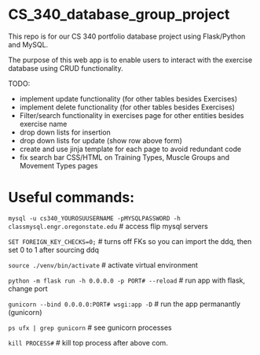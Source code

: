 # CS_340_database_group_project
This repo is for our CS 340 portfolio database project using Flask/Python and MySQL.

The purpose of this web app is to enable users to interact with the exercise database using CRUD functionality.

TODO:
- implement update functionality (for other tables besides Exercises)
- implement delete functionality (for other tables besides Exercises)
- Filter/search functionality in exercises page for other entities besides exercise name
- drop down lists for insertion
- drop down lists for update (show row above form)
- create and use jinja template for each page to avoid redundant code
- fix search bar CSS/HTML on Training Types, Muscle Groups and Movement Types pages


# Useful commands:

`mysql -u cs340_YOUROSUUSERNAME -pMYSQLPASSWORD -h classmysql.engr.oregonstate.edu`
                                                      # access flip mysql servers

`SET FOREIGN_KEY_CHECKS=0;`                            # turns off FKs so you can import the ddq, then set 0 to 1 after sourcing ddq
                                                    
`source ./venv/bin/activate`                          # activate virtual environment

`python -m flask run -h 0.0.0.0 -p PORT# --reload`    # run app with flask, change port

`gunicorn --bind 0.0.0.0:PORT# wsgi:app -D`           # run the app permanantly (gunicorn)

`ps ufx | grep gunicorn`                              # see gunicorn processes

`kill PROCESS#`                                       # kill top process after above com.
